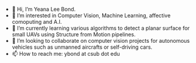 - 👋 Hi, I’m Yeana Lee Bond.
- 👀 I’m interested in Computer Vision, Machine Learning, affective comoputing and A.I.
- 🌱 I’m currently learning various algorithms to detect a planar surface for small UAVs using Structure from Motion pipelines.
- 💞️ I’m looking to collaborate on computer vision projects for autonomous vehicles such as unmanned aircrafts or self-driving cars.
- 📫 How to reach me: ybond at csub dot edu

<!---
yeanasgithub/yeanasgithub is a ✨ special ✨ repository because its `README.md` (this file) appears on your GitHub profile.
You can click the Preview link to take a look at your changes.
--->
